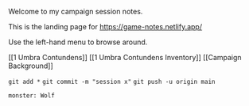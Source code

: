 Welcome to my campaign session notes.

This is the landing page for https://game-notes.netlify.app/

Use the left-hand menu to browse around.

[[1 Umbra Contundens]]
[[1 Umbra Contundens Inventory]]
[[Campaign Background]]

`git add *`
`git commit -m "session x"`
`git push -u origin main`

```statblock
monster: Wolf
```




